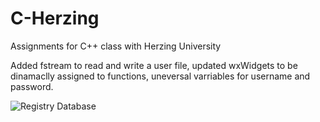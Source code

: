# C-Herzing
Assignments for C++ class with Herzing University

Added fstream to read and write a user file,
updated wxWidgets to be dinamaclly assigned to functions,
uneversal varriables for username and password.

![Registry Database](https://user-images.githubusercontent.com/93104726/206907199-d2528430-4d27-4b0b-ad31-ccc78bccbbc0.png)
